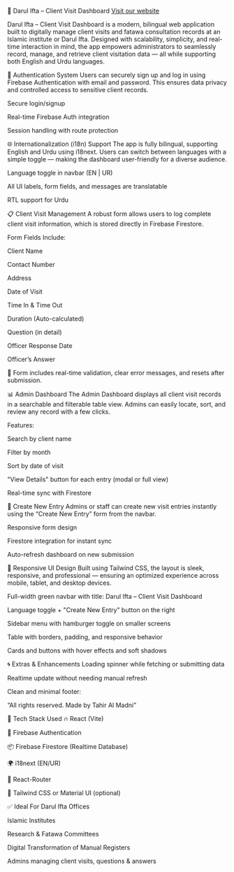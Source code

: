 🌟 Darul Ifta – Client Visit Dashboard
[Visit our website](https://www.daruliftaahlesunnat.net/about/en)

Darul Ifta – Client Visit Dashboard is a modern, bilingual web application built to digitally manage client visits and fatawa consultation records at an Islamic institute or Darul Ifta. Designed with scalability, simplicity, and real-time interaction in mind, the app empowers administrators to seamlessly record, manage, and retrieve client visitation data — all while supporting both English and Urdu languages.

🔐 Authentication System
Users can securely sign up and log in using Firebase Authentication with email and password. This ensures data privacy and controlled access to sensitive client records.

Secure login/signup

Real-time Firebase Auth integration

Session handling with route protection

🌐 Internationalization (i18n) Support
The app is fully bilingual, supporting English and Urdu using i18next. Users can switch between languages with a simple toggle — making the dashboard user-friendly for a diverse audience.

Language toggle in navbar (EN | UR)

All UI labels, form fields, and messages are translatable

RTL support for Urdu

📋 Client Visit Management
A robust form allows users to log complete client visit information, which is stored directly in Firebase Firestore.

Form Fields Include:

Client Name

Contact Number

Address

Date of Visit

Time In & Time Out

Duration (Auto-calculated)

Question (in detail)

Officer Response Date

Officer’s Answer

🧠 Form includes real-time validation, clear error messages, and resets after submission.

📊 Admin Dashboard
The Admin Dashboard displays all client visit records in a searchable and filterable table view. Admins can easily locate, sort, and review any record with a few clicks.

Features:

Search by client name

Filter by month

Sort by date of visit

"View Details" button for each entry (modal or full view)

Real-time sync with Firestore

🧾 Create New Entry
Admins or staff can create new visit entries instantly using the “Create New Entry” form from the navbar.

Responsive form design

Firestore integration for instant sync

Auto-refresh dashboard on new submission

📱 Responsive UI Design
Built using Tailwind CSS, the layout is sleek, responsive, and professional — ensuring an optimized experience across mobile, tablet, and desktop devices.

Full-width green navbar with title: Darul Ifta – Client Visit Dashboard

Language toggle + "Create New Entry" button on the right

Sidebar menu with hamburger toggle on smaller screens

Table with borders, padding, and responsive behavior

Cards and buttons with hover effects and soft shadows

🌀 Extras & Enhancements
Loading spinner while fetching or submitting data

Realtime update without needing manual refresh

Clean and minimal footer:

“All rights reserved. Made by Tahir Al Madni”

🧠 Tech Stack Used
🔥 React (Vite)

🔐 Firebase Authentication

📦 Firebase Firestore (Realtime Database)

🌍 i18next (EN/UR)

🧭 React-Router

🎨 Tailwind CSS or Material UI (optional)

✅ Ideal For
Darul Ifta Offices

Islamic Institutes

Research & Fatawa Committees

Digital Transformation of Manual Registers

Admins managing client visits, questions & answers

